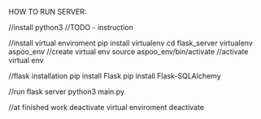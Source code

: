  HOW TO RUN SERVER:
 
 //install python3
 //TODO - instruction
 
 //install virtual enviroment
 pip install virtualenv
 cd flask_server
 virtualenv aspoo_env //create virtual env
 source aspoo_env/bin/activate //activate virtual env
 
 //flask installation
 pip install Flask
 pip install Flask-SQLAlchemy
 
 //run flask server
 python3 main.py
 
 //at finished work deactivate virtual enviroment
 deactivate
